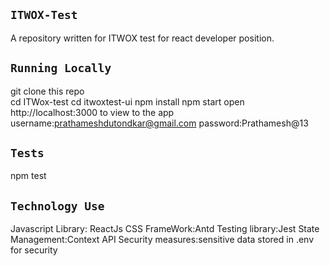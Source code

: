 ## `ITWOX-Test`
A repository written for ITWOX test for react developer position.

## `Running Locally`
git clone this repo\
cd ITWox-test
cd itwoxtest-ui
npm install
npm start
open http://localhost:3000 to view to the app
username:prathameshdutondkar@gmail.com
password:Prathamesh@13

## `Tests`
npm test


## `Technology Use`
Javascript Library: ReactJs
CSS FrameWork:Antd
Testing library:Jest
State Management:Context API
Security measures:sensitive data stored in .env for security

